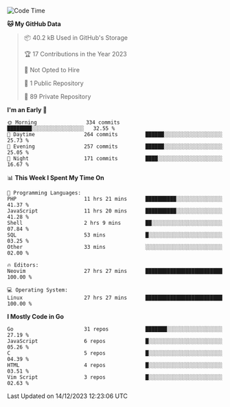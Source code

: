 
<!--START_SECTION:waka-->
![Code Time](http://img.shields.io/badge/Code%20Time-4%2C398%20hrs%2054%20mins-blue)

**🐱 My GitHub Data** 

> 📦 40.2 kB Used in GitHub's Storage 
 > 
> 🏆 17 Contributions in the Year 2023
 > 
> 🚫 Not Opted to Hire
 > 
> 📜 1 Public Repository 
 > 
> 🔑 89 Private Repository 
 > 
**I'm an Early 🐤** 

```text
🌞 Morning                334 commits         ████████░░░░░░░░░░░░░░░░░   32.55 % 
🌆 Daytime                264 commits         ██████░░░░░░░░░░░░░░░░░░░   25.73 % 
🌃 Evening                257 commits         ██████░░░░░░░░░░░░░░░░░░░   25.05 % 
🌙 Night                  171 commits         ████░░░░░░░░░░░░░░░░░░░░░   16.67 % 
```


📊 **This Week I Spent My Time On** 

```text
💬 Programming Languages: 
PHP                      11 hrs 21 mins      ██████████░░░░░░░░░░░░░░░   41.37 % 
JavaScript               11 hrs 20 mins      ██████████░░░░░░░░░░░░░░░   41.28 % 
Shell                    2 hrs 9 mins        ██░░░░░░░░░░░░░░░░░░░░░░░   07.84 % 
SQL                      53 mins             █░░░░░░░░░░░░░░░░░░░░░░░░   03.25 % 
Other                    33 mins             ░░░░░░░░░░░░░░░░░░░░░░░░░   02.00 % 

🔥 Editors: 
Neovim                   27 hrs 27 mins      █████████████████████████   100.00 % 

💻 Operating System: 
Linux                    27 hrs 27 mins      █████████████████████████   100.00 % 
```

**I Mostly Code in Go** 

```text
Go                       31 repos            ███████░░░░░░░░░░░░░░░░░░   27.19 % 
JavaScript               6 repos             █░░░░░░░░░░░░░░░░░░░░░░░░   05.26 % 
C                        5 repos             █░░░░░░░░░░░░░░░░░░░░░░░░   04.39 % 
HTML                     4 repos             █░░░░░░░░░░░░░░░░░░░░░░░░   03.51 % 
Vim Script               3 repos             █░░░░░░░░░░░░░░░░░░░░░░░░   02.63 % 
```




 Last Updated on 14/12/2023 12:23:06 UTC
<!--END_SECTION:waka-->
